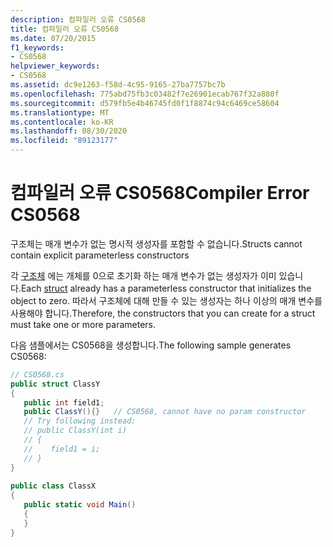```yaml
---
description: 컴파일러 오류 CS0568
title: 컴파일러 오류 CS0568
ms.date: 07/20/2015
f1_keywords:
- CS0568
helpviewer_keywords:
- CS0568
ms.assetid: dc9e1263-f58d-4c95-9165-27ba7757bc7b
ms.openlocfilehash: 775abd75fb3c03482f7e26901ecab767f32a880f
ms.sourcegitcommit: d579fb5e4b46745fd0f1f8874c94c6469ce58604
ms.translationtype: MT
ms.contentlocale: ko-KR
ms.lasthandoff: 08/30/2020
ms.locfileid: "89123177"
---
```

# <a name="compiler-error-cs0568"></a><span data-ttu-id="9b2ec-103">컴파일러 오류 CS0568</span><span class="sxs-lookup"><span data-stu-id="9b2ec-103">Compiler Error CS0568</span></span>
<span data-ttu-id="9b2ec-104">구조체는 매개 변수가 없는 명시적 생성자를 포함할 수 없습니다.</span><span class="sxs-lookup"><span data-stu-id="9b2ec-104">Structs cannot contain explicit parameterless constructors</span></span>  
  
 <span data-ttu-id="9b2ec-105">각 [구조체](../language-reference/builtin-types/struct.md) 에는 개체를 0으로 초기화 하는 매개 변수가 없는 생성자가 이미 있습니다.</span><span class="sxs-lookup"><span data-stu-id="9b2ec-105">Each [struct](../language-reference/builtin-types/struct.md) already has a parameterless constructor that initializes the object to zero.</span></span> <span data-ttu-id="9b2ec-106">따라서 구조체에 대해 만들 수 있는 생성자는 하나 이상의 매개 변수를 사용해야 합니다.</span><span class="sxs-lookup"><span data-stu-id="9b2ec-106">Therefore, the constructors that you can create for a struct must take one or more parameters.</span></span>  
  
 <span data-ttu-id="9b2ec-107">다음 샘플에서는 CS0568을 생성합니다.</span><span class="sxs-lookup"><span data-stu-id="9b2ec-107">The following sample generates CS0568:</span></span>  
  
```csharp  
// CS0568.cs  
public struct ClassY  
{  
   public int field1;  
   public ClassY(){}   // CS0568, cannot have no param constructor  
   // Try following instead:  
   // public ClassY(int i)  
   // {  
   //    field1 = i;  
   // }  
}  
  
public class ClassX  
{  
   public static void Main()  
   {  
   }  
}  
```
